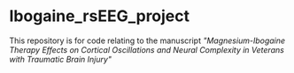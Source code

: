 # Ibogaine_rsEEG_project

This repository is for code relating to the manuscript _"Magnesium-Ibogaine Therapy Effects on Cortical Oscillations and Neural Complexity in Veterans with Traumatic Brain Injury"_
